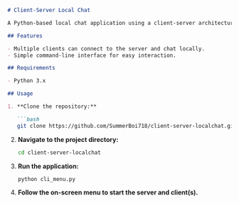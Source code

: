 
```markdown
# Client-Server Local Chat

A Python-based local chat application using a client-server architecture.

## Features

- Multiple clients can connect to the server and chat locally.
- Simple command-line interface for easy interaction.

## Requirements

- Python 3.x

## Usage

1. **Clone the repository:**

   ```bash
   git clone https://github.com/SummerBoi718/client-server-localchat.git
   ```

2. **Navigate to the project directory:**

   ```bash
   cd client-server-localchat
   ```

3. **Run the application:**

   ```bash
   python cli_menu.py
   ```

4. **Follow the on-screen menu to start the server and client(s).**
